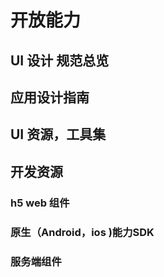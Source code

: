 # 开放能力


## UI 设计 规范总览


## 应用设计指南


## UI 资源，工具集


## 开发资源

### h5 web 组件 

### 原生（Android，ios )能力SDK


### 服务端组件